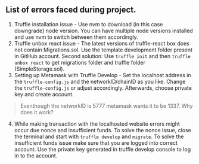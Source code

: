 ## List of errors faced during project.
1. Truffle installation issue - Use nvm to download (in this case downgrade) node version. You can have multiple node versions installed and use nvm to switch between them accordingly.
2. Truffle unbox react issue - The latest versions of truffle-react box does not contain Migrations.sol. Use the template development folder present in GitHub account. Second solution: Use ```truffle init``` and then ```truffle unbox react``` to get migrations folder and truffle folder (SimpleStorage.sol).
3. Setting up Metamask with Truffle Develop - Set the localhost address in the ```truffle-config.js``` and the networkID/chainID as you like. Change the ```truffle-config.js``` or adjust accordingly. Afterwards, choose private key and create account. 
  > Eventhough the networkID is 5777 metamask wants it to be 1337. Why does it work? 
4. While making transaction with the localhosted website errors might occur due nonce and insufficient funds. To solve the nonce issue, close the terminal and start with ```truffle develop``` and ```migrate```. To solve the insufficient funds issue make sure that you are logged into correct account. Use the private key generated in truffle develop console to log in to the account.
